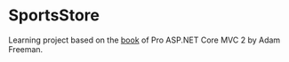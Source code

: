 # SportsStore

Learning project based on the [book](https://www.apress.com/gp/book/9781484231494) of Pro ASP.NET Core MVC 2 by Adam Freeman.
